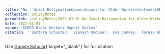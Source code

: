 ```yaml
---
title: "No ``Great Resignation&apos;&apos; for Older WorkerstextemdashMass Job Loss Drove the Retirement Surge"
collection: policyNotes
permalink: /policyNotes/2022-01-01-No-Great-Resignation-for-Older-WorkerstextemdashMass-Job-Loss-Drove-the-Retirement-Surge
date: 2022-01-01
venue: 'SCEPA Older Workers Report Series'
citation: ' Barbara Schuster,  Siavash Radpour,  Eva Conway,  Teresa Ghilarducci, &quot;No ``Great Resignation&amp;apos;&amp;apos; for Older WorkerstextemdashMass Job Loss Drove the Retirement Surge.&quot; SCEPA Older Workers Report Series, 2022.'
---
```

Use [Google Scholar](https://scholar.google.com/scholar?q=No+``Great+Resignation&#x27;&#x27;+for+Older+WorkerstextemdashMass+Job+Loss+Drove+the+Retirement+Surge){:target="_blank"} for full citation